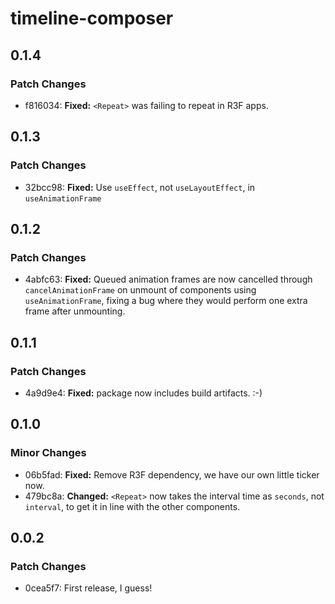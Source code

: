 # timeline-composer

## 0.1.4

### Patch Changes

- f816034: **Fixed:** `<Repeat>` was failing to repeat in R3F apps.

## 0.1.3

### Patch Changes

- 32bcc98: **Fixed:** Use `useEffect`, not `useLayoutEffect`, in `useAnimationFrame`

## 0.1.2

### Patch Changes

- 4abfc63: **Fixed:** Queued animation frames are now cancelled through `cancelAnimationFrame` on unmount of components using `useAnimationFrame`, fixing a bug where they would perform one extra frame after unmounting.

## 0.1.1

### Patch Changes

- 4a9d9e4: **Fixed:** package now includes build artifacts. :-)

## 0.1.0

### Minor Changes

- 06b5fad: **Fixed:** Remove R3F dependency, we have our own little ticker now.
- 479bc8a: **Changed:** `<Repeat>` now takes the interval time as `seconds`, not `interval`, to get it in line with the other components.

## 0.0.2

### Patch Changes

- 0cea5f7: First release, I guess!

